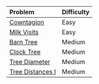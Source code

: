 | Problem | Difficulty |
|:------- |:---------- |
|[Cowntagion](https://usaco.org/index.php?page=viewproblem2&cpid=1062)|Easy|
|[Milk Visits](https://usaco.org/index.php?page=viewproblem2&cpid=968)|Easy|
|[Barn Tree](https://usaco.org/index.php?page=viewproblem2&cpid=1254)|Medium|
|[Clock Tree](https://usaco.org/index.php?page=viewproblem2&cpid=1016)|Medium|
|[Tree Diameter](https://cses.fi/problemset/task/1131)|Medium|
|[Tree Distances I](https://cses.fi/problemset/task/1132/)|Medium|